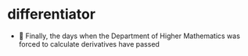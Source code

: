 # differentiator
- 📏 Finally, the days when the Department of Higher Mathematics was forced to calculate derivatives have passed


